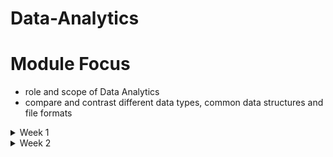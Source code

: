 # Data-Analytics
# Module Focus
  - role and scope of Data Analytics
  - compare and contrast different data types, common data structures and file formats
<details>
<summary> Week 1 </summary>
<br>
  
# The basic of Data
  ## What is Data Analytics
  - is to examine and transform raw data into actionable insights that guide inforemed decision-making processess within an orgarnisation.
  - key responsibilities and skills
    - Data Collection and Preparation - sourcing data, cleaning and organizing data
    - Data aanlysis - employing statistical methods, ML techniques to interpret data, Identify trends and patterns not obvious.
    - Data visualization - creating visual presentations of data eg. charts and dashboards to make complex information easily understandable.
    - Decision Support - make recommendations based on data-driven insights guiding besiness decisions
    - Collaboration and Communication - collaborate with other ddepartements to understand their data needs and effectively communicate complex data findings to non-technical stakeholders.
    - Continuous Learning and Adaptation - keeping up-to=date with latest trends and adapt to new analytiacl model and methods.# Data-Analytics
# Module Focus
  - role and scope of Data Analytics
  - compare and contrast different data types, common data structures and file formats

  
# The basic of Data
  ## What is Data Analytics
  - is to examine and transform raw data into actionable insights that guide inforemed decision-making processess within an orgarnisation.
  - key responsibilities and skills
    - Data Collection and Preparation - sourcing data, cleaning and organizing data
    - Data aanlysis - employing statistical methods, ML techniques to interpret data, Identify trends and patterns not obvious.
    - Data visualization - creating visual presentations of data eg. charts and dashboards to make complex information easily understandable.
    - Decision Support - make recommendations based on data-driven insights guiding besiness decisions
    - Collaboration and Communication - collaborate with other ddepartements to understand their data needs and effectively communicate complex data findings to non-technical stakeholders.
    - Continuous Learning and Adaptation - keeping up-to=date 

  TASK 
  - Data Analyst 
    - Maths and Stats
    - python and sql
    - data collection , data analysis, data visualisation
    - collaboration and communication, continuous learning and adaptation
         
  3 major piilars that allow analytics programs to thrive : Data, Storage and Computing power.

  ## The Analytics Process
  - The process is iterative rather than sequantial as you can return/revisit to any stage if theres a error in your data.
  - AI :
  - ML :
  - Deep Learning :
     
  ## Data Governance
  - is the slab of stone that supports the 3 pillars.
  - ensure that the organization has high-quality data and is able to effectively control that data.

    ### Analytics tools
    - automate data analysis, improving ability to acquire, clean, manipulate, visualize and analyze data.

# Understand Data
  ## Data Types
  - a data element is an attribute about a person, place. they describe characteristics of activities.
  - data type limits the values a data element can have.

  ## Structures data types
  - is tabular data like a spreadsheet.
  - character data types limits data entry to only valid characters.
  
  ## Unstructured
  - is any type of data that does not fit neatly into the tabular model.
  - eg. digital images, audio and video recordings
  - storing unstructured data
    - binary

  ## Categories of data
  - Quantitative (How much/many?) vs Qualitative Data (What/why?)
  - Discrete vs Countinuous Data
    - discreete represent measurements that cant be subdivided. eg. whole number
    - Countinuous can represent measure of average and have decimal 
    - Quantitative (can be both), but Qualitative is discrete
  - Categorical Data
    - Text data with known, finite number of categories
  - Dimensional Data
    - is an approach to arranging data to facilitate analysis.
   
  ## Common Structures
  ### Structured data
  - Tabular data is structured data with values stored in consistent manner and organized into rows and columns. facilitates aggregation
  - specify a unique key to identify values in a row

  ### Unstructured
  - is qualitative, describing the characteristics of an event or object.
  - eg. images, audio , video and descriptive text
  - machine data is common source of unstructured data as machines operates they create a digital footprint that data is unstructured
  - storage - key is a unique identifier and value is the data itself.

  ### Semi-Structured
  - is data that has structure and that is not tabular. eg Email
  - Every Email has structural components eg. recipient, sender, subject, date and time
  - body of email is unstructured text, while attachments can be anything type of file.

  ## Common File formats
  - facilitate data exchange and tool interoperability.
  - Text Files
  - Fixed-Width Files
  - JavaScript Object Notation
  - Extensible Markup Language (XML)
  - HyperText Markup Language (HTML)

# Data Preparation and Exploration
- Module focus
  - understand how to explore and acquire data
  - learn databases and need to classify and store or structure data
  - data manipulation techniques and how to manage data quality
  - fundamentals of stats and analysis techniques
 
  ## Databases and Data Acquisition
  - Two categories of databases
    - Relational - for storing and processing structured data
    - Nonrelational - 

  ### The Relational Model
  - The entity relationship diagram (ERD) is a visual of data modelling process, it shows the connection between related entities.
  - cardinality refers to the relationship between two entities.
  - unary relationship is when an entity has a connection with itself.
  - A binary relationship connects two entities
   
  ### Relational Databases
  - Relational databasess let you make operational system out of an ERD, Relational entities correspond to databases tables, and entity attributes correspond to table columns.
  - An associative table is both a table and a relationship
  - every row in a relational database must be unique
  - a prinmary key is one or more attributes that uniquely identify a specific row
  - a foreign key is or more columns in one table that points to corresponding columns in a related table, FK enforces referential integrity.
   
  RELATIONAL VS NON-RELATION
  - Relational - data consistency, security, ease of back up
  - Non-Relational - flexibility, high scalability, cost effective
   
  ### Non-Relational Databases
  - does not have a predefined strucure based or tabular data
  - examples
    - key-value database
      - key is globally unique across entire database
      - the data corresponding eith key can structured or ustructured
      - can scale to accomododate many simultaneous request without impacting perfomance.
    - Document
      - is similar to key-value database bbut the value is restricted to a specific structured format eg JSON
    - Column-Family
      - use an index to identify data in groups of related columns.
      - good ability to scale
    - Graph
      - specialize in exploring relationship between pieces of data.
      - each animal and person represent a node in the graph.

  ## Database Use cases
  ### Online Transactional Processing (OLTP)
  - handles daily transactions eg booking flight, or ordering online
  - balance the ability to write and read data efficiently

  ### Normalisation
  - is a process for structuring a database in a way that minimizes duplication of data.
  - First nomrmal form(!NF) is when every row in a table and every column contains a unique value
  - Second Normal Form(2NF) starts where 1NF leaves off, all nonprimary key values must depend on the entire primary key.
  - Third Normal Form(3NF) all columns must depend on only the primary key (highly normalized)

  ### Online Analytical Processing (OLAP)
  - focus on ability of organizations to analyze data.
  - OLAP and OLTP databases can use relational database but their structures are different.
  - OLTP balance transactional read and write perfomance, resulting in highly normalised design (3NF)
  - OLAP have denormalized design, this is wider tables distribution of data instead of multiple tables. more efficient for analytical queries to read large amount of data for single table.

   ### Schema Concepts
   - Tradictional systems require highly normalised databases, denormalized is for analytical systems.
   - A *Data warehouse* - is database thats aggregates data from many transactional systems for analytical purposes. (Facilitates analytics)
   - A *Data mart* is a subset of a data warehouse. DW server entire organization whereas DM focus on particular department within organization.
   - A *Data Lake* - stores raw data in its native format instead of conforming to a relational database structure.

  VIDEO
  - Database - relational database - record data (OLTP) - stored in tables , data is highly detailed, flexible
  - DW - used for analytical processing(OLAP) - databases send data to data warehouse via ETL process - data is summarized


|   DATABASE           |  DATA WAREHOUSE            |
| ------------ | ------------ |
| Transactions             | Analytics and reporting             |
| fresh and detailed data             | refreshed periodically and summarized             |
| slow when querying large amounts of data and slow down transactional processes   |  faster and dont interfere with any processes            |

  - Data lake - designed to capture raw data - made for large amounts of data
  - Star schema facilitate analytical processing, denormalized to improve read perfomance over large data,simple queries, data from OLTP into star create large data duplication so consume more space, DM use star 
  - snownflake - less denormalized,  complex query as tables grows, more complex, less storage, DW use snowflake

  ### Dimensionality
  - refers to the number of attributes a table has.
  - greater the attributes the greater higher the dimensionality.


  ## Data acquisition COncepts
  ### Integration
  - Data from transactional systems flow into data warehouses and data marts for analysis.
  - you retrieve, reshape, insert data to move data between operational and analytical environments. you can use variety of methods to transfer data efficiently and effectively.
  - one approach is Extract, Transform, and Load (ETL0
    1. Extract - extract data from source to staging area. goal is move data from relational database into a flat file
    2. Transform - goal reformat data from its transactional to data warehouse's analytical design
    3. Load - ensure data gets into the analytical system
   
  - ELT has speed advantages


  ### Data collection methods
  - Application Programming Interfaces(APIs)
  - Web services
  - Web Scrabing
  - Human in the loop
  - Surveys
  - Survey tools
  - Observation
  - Sampling

  ## Working with Data
  - to turn a database design into an operation database ready to accept data, you use Data Definition Language(DDL) components of SQL.
  - DDL lets you create, modify and delete tables
  - to generate insights, use Data Manipulation Language(DML) capabilities of SQL to insert, modify and retrieve information from databases.
  - DDL manage structure while DML manage data in the database

  ### Data Manipulation
  - 4 possible actions
    - Create new data
    - Read existing data
    - Update existing data
    - Delete existing data
  - CRUD operations

    Data Manipulation in SQL

    |  Operation     |  SQL Keyword     |  Description  |
    | -------------- |  --------------  |  --------------  |
    |  Create        |  INSERT          |  Creates new data in an existing table  |
    |  Read          |  SELECT          |  Retrieves data from an existing table  |
    |  Update        |  UPDATE          |  Changes existing data in an existing table  |
    |  Delete        |  DELETE          |  Removes existing data from an existing table  |



# Data Quality
- challenges of data quality
- data manipulation techniques
- applying data quality control

## Data Quality Challenges
- examining each data source and its own unique quality issues.

  ### Duplicate Data
  - occurs when data representing the same transaction is accidentally duplicated within a system.
  - resolve by prevent its creation and duplicate resolution process
  - source is having multiple data sources
 
  ### Redundant Data
  - is a function of intergrating multiple systems.
  - happens when same data exist in multiple places, also inaapropriate database design.
  - shared data elements
  - resolving redundant data
    - synchronization to shared data elements
    - resturcture tables
   
  ### Missing Values (Null Values)
  - impacts data quality
  - occur when you expect an attribute to contain data but nothing is there.
  - A null value is an absent of a value
  - to handle missing values, first check their existence.
 
  ### Invalid Data
  - are values outside the valid range for a given attribute.
  - violates a business rule instead of having a incorrect data type e.g for temperature -99 999 is a valid number but not a valid temperature in Earth.
 
  ### Nonparametric Data
  - is data collected from cater=gorical variables.
  - categories differ it can indicate differentiation or rank order associated eg. rank pain in a scale of 0 to 10.
 
  ### Data Outliers
  - is a value that differs significantly from other observations in a dataset.
 
  ### Specicification mismatch
  - describes the target value for a component
  - occurs when an individual components characteristics are beyond the range of acceptable values.
 
  ### Data type Validation
  - ensures that values in a dataset have a consistent data type.

  ## Data Manipulation Techbiques
  ### Recoding Data
  - is a technique to map original values for a variable into new values to facilitate analysis.
  - recoding group data into multiple categories, creating categorical variable
    - Nominal - variable with 2 or more categories with no natural order of categories eg hair color
    - Ordinal - category with an inherent rank eg T-shirt size
    - variable values fit into fixed numner of categories

  ### Derived variables
  - is a new varible resulting from a calculation on an existing variable.
  - dont have to be categorical
 
  ### Data Merge
  - uses a common variable combine multiple datasets with different structures into a single dataset.
  - improve data quality
 
  ### Data Blending
  - combines multiple sources of data into a single dataset at the reporting layer.
  - allows analyst to combine datasets in ad hoc manner without saving blended sataset in a relational database.
  - blended satasset exist only at the reporting layer
 
  ### Concatenation
  - merging of separe variables into a single variable.
 
  ### Data append
  - combines multiple data sources with the same structure, resulting in a new dataset containing all rows from the original datasets.
  - f
 
  ### Imputation
  - is a technique for dealing with missing values by replacing them with substitutes.
  - approaches to handle missing data
    - Remove missing data (Rows)
    - Replace with Zero
    - Replace with Overall average
    - Replace with Most Frequent(MODE)
    - Closest value average
   
  ### Reduction
  - is the process of shrinking an extensive dataset without begatively impacting its analytical value.
  - types
    - dimensionality reduction
      - reduction technique is dimensionality reduction which removes attributes from a dataset.
        - removing attributes reduces dataset overall size.
    - numerosity reduction
      - reduces overall volume of data. eg. using histogram
      - improve efficiency of analysis.
    - sampling
      - is a technique that selects a subset of individual records from their initial dataset.

  Aggregation - is the summarization of raw data for analysis and control of privacy. eg finding max or min of data
  Transposing data - is swaping rows and columns to facilitate analysis.
  Normalization - converts data from different scales to same scale.
  Min-Max Normalization -
  Parsing/String Manipulation -

  ## Managing Data Quality
  ### Circumstances to check for Quality
  - every stop along data life-cycle journey can impact data quality.
 
  ### Automated Validation

  ### Data Quality Dimensions
  - consider multiple attributes of data
  - account for 6 dimensions
    - Data accuracy
    - Data completeness
    - Data consistency
    - Data Timeliness
    - Data Uniqueness
    - Data Validity
   
  ### DQ Rules and metrics
  - understandin data qualuty dimensions, consider how to measure each of them to improve overall quality
  - 

  ### Methods to validate quality
  - Reasonable Expectations
    - check where ot not data in you analytics environment meet reasonable expectations.
   
  - Data profiling
    - use statistical measures to check for data discrepancies, including values that are missing. infrequently ot too frequently occurrence anor ekimination.
   
  - Data Audits
    - use data profiling techniques that help identify data integrity and security issues
   
  - Sampling
    - use a subset of data to inform conclusions about overall data.
   
  - Cross-Validation
    - evaluates how well predictive models perfom
    - divide data into 2
      - training set - build predictive model
      - testing set - determine how accurate the prediction is
    
  

</details>

<details>
<summary> Week 2 </summary>
<br>



</details>
